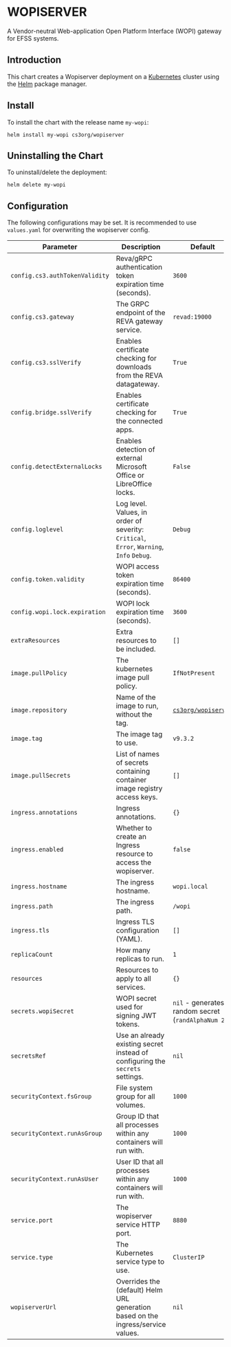 # WOPISERVER

A Vendor-neutral Web-application Open Platform Interface (WOPI) gateway for EFSS systems.

## Introduction

This chart creates a Wopiserver deployment on a [Kubernetes](http://kubernetes.io) cluster using the [Helm](https://helm.sh) package manager.

## Install

To install the chart with the release name `my-wopi`:

```console
helm install my-wopi cs3org/wopiserver
```

## Uninstalling the Chart

To uninstall/delete the deployment:

```console
helm delete my-wopi
```

## Configuration

The following configurations may be set. It is recommended to use `values.yaml` for overwriting the wopiserver config.

| Parameter                      | Description                                                                              | Default                                                           |
| ------------------------------ | ---------------------------------------------------------------------------------------- | ----------------------------------------------------------------- |
| `config.cs3.authTokenValidity` | Reva/gRPC authentication token expiration time (seconds).                                | `3600`                                                            |
| `config.cs3.gateway`           | The GRPC endpoint of the REVA gateway service.                                           | `revad:19000`                                                     |
| `config.cs3.sslVerify`         | Enables certificate checking for downloads from the REVA datagateway.                    | `True`                                                            |
| `config.bridge.sslVerify`      | Enables certificate checking for the connected apps.                                     | `True`                                                            |
| `config.detectExternalLocks`   | Enables detection of external Microsoft Office or LibreOffice locks.                     | `False`                                                           |
| `config.loglevel`              | Log level. Values, in order of severity: `Critical`, `Error`, `Warning`, `Info` `Debug`. | `Debug`                                                           |
| `config.token.validity`        | WOPI access token expiration time (seconds).                                             | `86400`                                                           |
| `config.wopi.lock.expiration`  | WOPI lock expiration time (seconds).                                                     | `3600`                                                            |
| `extraResources`               | Extra resources to be included.                                                          | `[]`                                                              |
| `image.pullPolicy`             | The kubernetes image pull policy.                                                        | `IfNotPresent`                                                    |
| `image.repository`             | Name of the image to run, without the tag.                                               | [`cs3org/wopiserver`](https://hub.docker.com/r/cs3org/wopiserver) |
| `image.tag`                    | The image tag to use.                                                                    | `v9.3.2`                                                          |
| `image.pullSecrets`            | List of names of secrets containing container image registry access keys.                | `[]`                                                              |
| `ingress.annotations`          | Ingress annotations.                                                                     | `{}`                                                              |
| `ingress.enabled`              | Whether to create an Ingress resource to access the wopiserver.                          | `false`                                                           |
| `ingress.hostname`             | The ingress hostname.                                                                    | `wopi.local`                                                      |
| `ingress.path`                 | The ingress path.                                                                        | `/wopi`                                                           |
| `ingress.tls`                  | Ingress TLS configuration (YAML).                                                        | `[]`                                                              |
| `replicaCount`                 | How many replicas to run.                                                                | `1`                                                               |
| `resources`                    | Resources to apply to all services.                                                      | `{}`                                                              |
| `secrets.wopiSecret`           | WOPI secret used for signing JWT tokens.                                                 | `nil` - generates a random secret (`randAlphaNum 24`)             |
| `secretsRef`                   | Use an already existing secret instead of configuring the `secrets` settings.            | `nil`                                                             |
| `securityContext.fsGroup`      | File system group for all volumes.                                                       | `1000`                                                            |
| `securityContext.runAsGroup`   | Group ID that all processes within any containers will run with.                         | `1000`                                                            |
| `securityContext.runAsUser`    | User ID that all processes within any containers will run with.                          | `1000`                                                            |
| `service.port`                 | The wopiserver service HTTP port.                                                        | `8880`                                                            |
| `service.type`                 | The Kubernetes service type to use.                                                      | `ClusterIP`                                                       |
| `wopiserverUrl`                | Overrides the (default) Helm URL generation based on the ingress/service values.         | `nil`                                                             |
